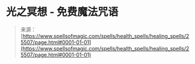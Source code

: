 <!--yml

category: 未分类

date: 2024-06-12 19:12:28

-->

# 光之冥想 - 免费魔法咒语

> 来源：[https://www.spellsofmagic.com/spells/health_spells/healing_spells/25507/page.html#0001-01-01](https://www.spellsofmagic.com/spells/health_spells/healing_spells/25507/page.html#0001-01-01)
